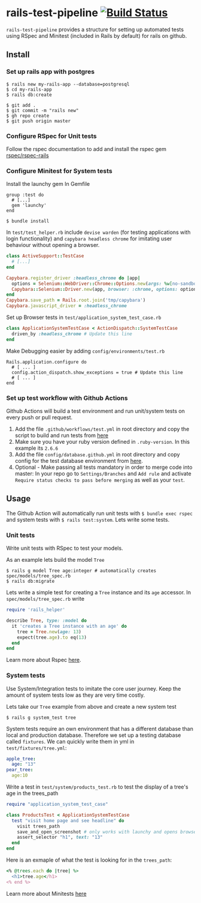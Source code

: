 # rails-test-pipeline [![Build Status](https://github.com/rspec/rspec-core/workflows/RSpec%20CI/badge.svg)](https://github.com/danburck/rails-test-pipeline/actions)

`rails-test-pipeline` provides a structure for setting up automated tests using RSpec and Minitest (included in Rails by default) for rails on github.

## Install
### Set up rails app with postgres
```
$ rails new my-rails-app --database=postgresql
$ cd my-rails-app
$ rails db:create

$ git add .
$ git commit -m "rails new"
$ gh repo create
$ git push origin master
```

### Configure RSpec for Unit tests
 Follow the rspec documentation to add and install the rspec gem [rspec/rspec-rails](https://github.com/rspec/rspec-rails)
 
### Configure Minitest for System tests
Install the launchy gem
In Gemfile
```
group :test do
  # [...]
  gem 'launchy'
end
```
```
$ bundle install
```

In `test/test_helper.rb` include `devise warden` (for testing applications with login functionality) and `capybara headless chrome` for imitating user behaviour without opening a browser. 
```ruby
class ActiveSupport::TestCase
  # [...]
end

Capybara.register_driver :headless_chrome do |app|
  options = Selenium::WebDriver::Chrome::Options.new(args: %w[no-sandbox headless disable-gpu window-size=1400,900])
  Capybara::Selenium::Driver.new(app, browser: :chrome, options: options)
end
Capybara.save_path = Rails.root.join('tmp/capybara')
Capybara.javascript_driver = :headless_chrome
``` 


Set up Browser tests in `test/application_system_test_case.rb`
```ruby
class ApplicationSystemTestCase < ActionDispatch::SystemTestCase
  driven_by :headless_chrome # Update this line
end
```

Make Debugging easier by adding `config/environments/test.rb`
```
Rails.application.configure do
  # [ ... ]
  config.action_dispatch.show_exceptions = true # Update this line
  # [ ... ]
end
```

### Set up test workflow with Github Actions
Github Actions will build a test environment and run unit/system tests on every push or pull request.

1. Add the file `.github/workflows/test.yml` in root directory and copy the script to build and run tests from [here](/.github/workflows/test.yaml)
2. Make sure you have your ruby version defined in `.ruby-version`. In this example its `2.6.6`
3. Add the file `config/database.github.yml` in root directory and copy config for the test database environment from [here](/config/database.github.yml).
4. Optional - Make passing all tests mandatory in order to merge code into master: In your repo go to `Settings/Branches` and `Add rule` and activate `Require status checks to pass before merging` as well as your `test`.


## Usage
The Github Action will automatically run unit tests with `$ bundle exec rspec` and system tests with `$ rails test:system`. Lets write some tests. 

### Unit tests
Write unit tests with RSpec to test your models.

As an example lets build the model `Tree`
```
$ rails g model Tree age:integer # automatically creates spec/models/tree_spec.rb
$ rails db:migrate
```

Lets write a simple test for creating a `Tree` instance and its `age` accessor. In `spec/models/tree_spec.rb` write

```ruby
require 'rails_helper'

describe Tree, type: :model do
  it 'creates a Tree instance with an age' do
    tree = Tree.new(age: 13)
    expect(tree.age).to eq(13)
  end
end
```
Learn more about Rspec [here](https://github.com/rspec/rspec-core).


### System tests
Use System/Integration tests to imitate the core user journey. Keep the amount of system tests low as they are very time costly. 

Lets take our `Tree` example from above and create a new system test
```
$ rails g system_test tree
```

System tests require an own environment that has a different database than local and production database. Therefore we set up a testing database called `fixtures`. We can quickly write them in yml in `test/fixtures/tree.yml`:
```yml
apple_tree:
  age: "13"
pear_tree:
  age:10
```

Write a test in `test/system/products_test.rb` to test the display of a tree's age in the trees_path
```ruby
require "application_system_test_case"

class ProductsTest < ApplicationSystemTestCase
  test "visit home page and see headline" do
    visit trees_path
    save_and_open_screenshot # only works with launchy and opens browser to take a screenshot, take in and out like raise
    assert_selector "h1", text: "13"
  end
end
```

Here is an exmaple of what the test is looking for in the `trees_path`:
```ruby 
<% @trees.each do |tree| %>
  <h1>tree.age</h1>
<% end %>
```



Learn more about Minitests [here](TODO)
